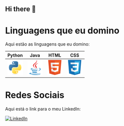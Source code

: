 ## Hi there 👋

<!--
**joabvieiradefranca/joabvieiradefranca** is a ✨ _special_ ✨ repository because its `README.md` (this file) appears on your GitHub profile.

Here are some ideas to get you started:

- 🔭 I’m currently working on ...
- 🌱 I’m currently learning ...
- 👯 I’m looking to collaborate on ...
- 🤔 I’m looking for help with ...
- 💬 Ask me about ...
- 📫 How to reach me: ...
- 😄 Pronouns: ...
- ⚡ Fun fact: ...
-->

# Linguagens que eu domino

Aqui estão as linguagens que eu domino:

| Python | Java | HTML | CSS |
|--------|------|------|-----|
| <img src="https://raw.githubusercontent.com/devicons/devicon/master/icons/python/python-original.svg" width="50" height="50" alt="Python"> | <img src="https://raw.githubusercontent.com/devicons/devicon/master/icons/java/java-original.svg" width="50" height="50" alt="Java"> | <img src="https://raw.githubusercontent.com/devicons/devicon/master/icons/html5/html5-original.svg" width="50" height="50" alt="HTML"> | <img src="https://raw.githubusercontent.com/devicons/devicon/master/icons/css3/css3-original.svg" width="50" height="50" alt="CSS"> |

# Redes Sociais

Aqui está o link para o meu LinkedIn:

[![LinkedIn](https://upload.wikimedia.org/wikipedia/commons/9/9d/LinkedIn_Logo_2023.png)](https://www.linkedin.com/in/joab-fran%C3%A7a-44b9bb307/)
